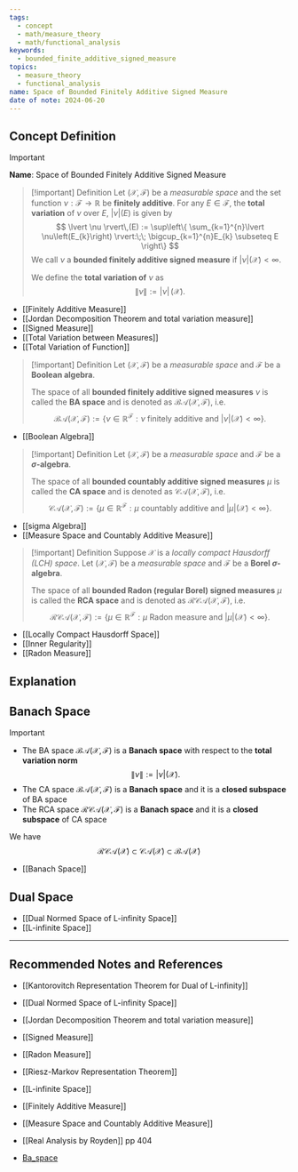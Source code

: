 ```yaml
---
tags:
  - concept
  - math/measure_theory
  - math/functional_analysis
keywords:
  - bounded_finite_additive_signed_measure
topics:
  - measure_theory
  - functional_analysis
name: Space of Bounded Finitely Additive Signed Measure
date of note: 2024-06-20
---
```


## Concept Definition

>[!important]
>**Name**: Space of Bounded Finitely Additive Signed Measure

>[!important] Definition
>Let $(\mathcal{X}, \mathscr{F})$ be a *measurable space* and the set function $\nu : \mathscr{F} \to \mathbb{R}$ be **finitely additive**. For any $E \in \mathscr{F}$, the **total variation** of $\nu$ over $E$, $\lvert \nu \rvert(E)$ is given by 
>$$
>\lvert \nu \rvert\,(E) := \sup\left\{ \sum_{k=1}^{n}\lvert \nu\left(E_{k}\right) \rvert:\;\; \bigcup_{k=1}^{n}E_{k} \subseteq E   \right\} 
>$$
>We call $\nu$ a **bounded finitely additive signed measure** if $\lvert \nu \rvert (\mathcal{X}) < \infty.$ 
>
>We define the **total variation of** $\nu$ as $$\lVert \nu \rVert := \lvert \nu \rvert\,(\mathcal{X}).$$

- [[Finitely Additive Measure]]
- [[Jordan Decomposition Theorem and total variation measure]]
- [[Signed Measure]]
- [[Total Variation between Measures]]
- [[Total Variation of Function]]


>[!important] Definition
>Let $(\mathcal{X}, \mathscr{F})$ be a *measurable space* and $\mathscr{F}$ be a **Boolean algebra**.
>
>The space of all **bounded finitely additive signed measures** $\nu$ is called the **BA space** and is denoted as  $\mathcal{BA}(\mathcal{X}, \mathscr{F})$, i.e.
>$$
> \mathcal{BA}(\mathcal{X}, \mathscr{F}) := \left\{ \nu \in {\mathbb{R}}^{\mathscr{F}}: \nu \text{ finitely additive and } \lvert \nu \rvert (\mathcal{X}) < \infty \right\}. 
>$$ 

- [[Boolean Algebra]]

>[!important] Definition
>Let $(\mathcal{X}, \mathscr{F})$ be a *measurable space* and $\mathscr{F}$ be a **$\sigma$-algebra**.
>
>The space of all **bounded countably additive signed measures** $\mu$ is called the **CA space** and is denoted as  $\mathcal{CA}(\mathcal{X}, \mathscr{F})$, i.e.
>$$
> \mathcal{CA}(\mathcal{X}, \mathscr{F}) := \left\{ \mu \in {\mathbb{R}}^{\mathscr{F}}: \mu \text{ countably additive and } \lvert \mu \rvert (\mathcal{X}) < \infty \right\}. 
>$$ 

- [[sigma Algebra]]
- [[Measure Space and Countably Additive Measure]]

>[!important] Definition
>Suppose $\mathcal{X}$ is a *locally compact Hausdorff (LCH) space*. Let  $(\mathcal{X}, \mathscr{F})$ be a *measurable space* and $\mathscr{F}$ be a **Borel $\sigma$-algebra**.
>
>The space of all **bounded Radon (regular Borel) signed measures** $\mu$ is called the **RCA space** and is denoted as  $\mathcal{RCA}(\mathcal{X}, \mathscr{F})$, i.e.
>$$
> \mathcal{RCA}(\mathcal{X}, \mathscr{F}) := \left\{ \mu \in {\mathbb{R}}^{\mathscr{F}}: \mu \text{ Radon measure and } \lvert \mu \rvert (\mathcal{X}) < \infty \right\}. 
>$$ 

- [[Locally Compact Hausdorff Space]]
- [[Inner Regularity]]
- [[Radon Measure]]


## Explanation


## Banach Space

>[!important]
>- The BA space $\mathcal{BA}(\mathcal{X}, \mathscr{F})$ is a **Banach space** with respect to the **total variation norm** $$\lVert \nu \rVert := |\nu|(\mathcal{X}).$$
>- The CA space $\mathcal{BA}(\mathcal{X}, \mathscr{F})$ is a **Banach space** and it is a **closed subspace** of BA space
>- The RCA space $\mathcal{RCA}(\mathcal{X}, \mathscr{F})$ is a **Banach space** and it is a **closed subspace** of CA space
>  
>We have  $$\mathcal{RCA}(\mathcal{X}) \subset \mathcal{CA}(\mathcal{X}) \subset \mathcal{BA}(\mathcal{X})$$

- [[Banach Space]]

## Dual Space

- [[Dual Normed Space of L-infinity Space]]
- [[L-infinite Space]]



-----------
##  Recommended Notes and References


- [[Kantorovitch Representation Theorem for Dual of L-infinity]]
- [[Dual Normed Space of L-infinity Space]]

- [[Jordan Decomposition Theorem and total variation measure]]
- [[Signed Measure]]

- [[Radon Measure]]

- [[Riesz-Markov Representation Theorem]]
- [[L-infinite Space]]

- [[Finitely Additive Measure]]
- [[Measure Space and Countably Additive Measure]]

- [[Real Analysis by Royden]] pp 404
- [Ba_space](https://en.wikipedia.org/wiki/Ba_space)
